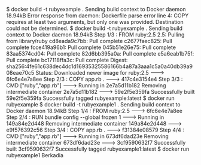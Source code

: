 
$ docker build -t rubyexample .
Sending build context to Docker daemon  18.94kB
Error response from daemon: Dockerfile parse error line 4: COPY requires at least two arguments, but only one was provided. Destination could not be determined.
$ docker build -t rubyexample .
Sending build context to Docker daemon  18.94kB
Step 1/3 : FROM ruby:2.5
2.5: Pulling from library/ruby
cd8eada9c7bb: Pull complete
c2677faec825: Pull complete
fcce419a96b1: Pull complete
045b51e26e75: Pull complete
83aa5374cd04: Pull complete
82d6bb395a0a: Pull complete
e5a6eab1b75f: Pull complete
bc17118ffa3c: Pull complete
Digest: sha256:4fe61c638dec4dc1d16935325586166b4a87a3aaa1c5a0a40db39a908eae70c5
Status: Downloaded newer image for ruby:2.5
 ---> 6fc6e4e7a8ee
Step 2/3 : COPY app.rb .
 ---> 417c4e3154e4
Step 3/3 : CMD ["ruby","app.rb"]
 ---> Running in 2e7a5d11b182
Removing intermediate container 2e7a5d11b182
 ---> 59e2f5e359fa
Successfully built 59e2f5e359fa
Successfully tagged rubyexample:latest
$ docker run rubyexample
$ docker build -t rubyexample1 .
Sending build context to Docker daemon  18.94kB
Step 1/4 : FROM ruby:2.5
 ---> 6fc6e4e7a8ee
Step 2/4 : RUN bundle config --global frozen 1
 ---> Running in 149a84e2d448
Removing intermediate container 149a84e2d448
 ---> e9f576392c56
Step 3/4 : COPY app.rb .
 ---> f31384e08579
Step 4/4 : CMD ["ruby","app.rb"]
 ---> Running in 673df6dad23e
Removing intermediate container 673df6dad23e
 ---> 3cf9590632f7
Successfully built 3cf9590632f7
Successfully tagged rubyexample1:latest
$ docker run rubyexample1
Berkadia
